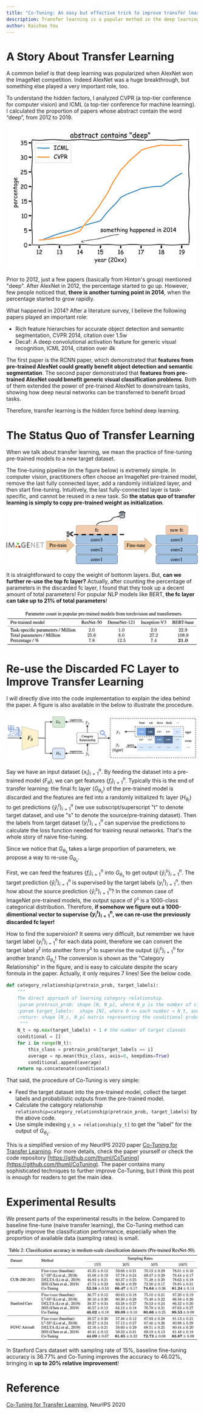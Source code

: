 ```yaml
---
title: "Co-Tuning: An easy but effective trick to improve transfer learning"
description: Transfer learning is a popular method in the deep learning community, but it is usually implemented naively (eg. copying weights as initialization). Co-Tuning is a recently proposed technique to improve transfer learning that is easy to implement, and effective to a wide variety of tasks.
author: Kaichao You
---
```


# A Story About Transfer Learning

A common belief is that deep learning was popularized when AlexNet won the ImageNet competition. Indeed AlexNet was a huge breakthrough, but something else played a very important role, too.

To understand the hidden factors, I analyzed CVPR (a top-tier conference for computer vision) and ICML (a top-tier conference for machine learning). I calculated the proportion of papers whose abstract contain the word “deep”, from 2012 to 2019.

![deep_percent](images/deep_percent.png)

Prior to 2012, just a few papers (basically from Hinton's group) mentioned "deep". After AlexNet in 2012, the percentage started to go up. However, few people noticed that, **there is another turning point in 2014**, when the percentage started to grow rapidly.

What happened in 2014? After a literature survey, I believe the following papers played an important role:

- Rich feature hierarchies for accurate object detection and semantic segmentation, CVPR 2014, citation over 1.5w
- Decaf: A deep convolutional activation feature for generic visual recognition, ICML 2014, citation over 4k

The first paper is the RCNN paper, which demonstrated that **features from pre-trained AlexNet could greatly benefit object detection and semantic segmentation**. The second paper demonstrated that **features from pre-trained AlexNet could benefit generic visual classification problems**. Both of them extended the power of pre-trained AlexNet to downstream tasks, showing how deep neural networks can be transferred to benefit broad tasks.

Therefore, transfer learning is the hidden force behind deep learning.

# The Status Quo of Transfer Learning

When we talk about transfer learning, we mean the practice of fine-tuning pre-trained models to a new target dataset. 

The fine-tuning pipeline (in the figure below) is extremely simple. In computer vision, practitioners often choose an ImageNet pre-trained model, remove the last fully connected layer, add a randomly initialized layer, and then start fine-tuning. Intuitively, the last fully-connected layer is task-specific, and cannot be reused in a new task. So **the status quo of transfer learning is simply to copy pre-trained weight as initialization**.

![image-20210302094122303](images/image-20210302094122303.png)

It is straightforward to copy the weight of bottonm layers. But, **can we further re-use the top fc layer?** Actually, after counting the percentage of parameters in the discarded fc layer, I found that they took up a decent amount of total parameters! For popular NLP models like BERT, **the fc layer can take up to 21% of total parameters**!

![image-20210302094509559](images/image-20210302094509559.png)

# Re-use the Discarded FC Layer to Improve Transfer Learning

I will directly dive into the code implementation to explain the idea behind the paper. A figure is also available in the below to illustrate the procedure.

![image-20210302100806490](images/image-20210302100806490.png)

Say we have an input dataset ${\{x_i\}}_{i=1}^n$. By feeding the dataset into a pre-trained model ($F_{\bar{\theta}}$), we can get features ${\{f_i\}}_{i=1}^n$. Typically this is the end of transfer learning: the final fc layer ($G_{\theta_s}$) of the pre-trained model is discarded and the features are fed into a randomly initialized fc layer ($H_{\theta_t}$) to get predictions ${\{\hat{y}^t_i\}}_{i=1}^n$ (we use subscript/superscript "t" to denote target dataset, and use "s" to denote the source/pre-training dataset). Then the labels from target dataset ${\{{y}^t_i\}}_{i=1}^n$ can supervise the predictions to calculate the loss function needed for training neural networks. That's the whole story of naive fine-tuning.

Since we notice that $G_{\theta_s}$ takes a large proportion of parameters, we propose a way to re-use $G_{\theta_s}$. 

First, we can feed the features ${\{f_i\}}_{i=1}^n$ into $G_{\theta_s}$ to get output ${\{\hat{y}^s_i\}}_{i=1}^n$. The target prediction ${\{\hat{y}^t_i\}}_{i=1}^n$ is supervised by the target labels ${\{{y}^t_i\}}_{i=1}^n$, then how about the source prediction ${\{\hat{y}^s_i\}}_{i=1}^n$? In the common case of ImageNet pre-trained models, the output space of $\hat{y}^s$ is a 1000-class categorical distribution. Therefore, **if somehow we figure out a 1000-dimentional vector to supervise ${\{{y}^t_i\}}_{i=1}^n$, we can re-use the previously discarded fc layer!**

How to find the supervision? It seems very difficult, but remember we have target label ${\{{y}^t_i\}}_{i=1}^n$ for each data point, therefore we can convert the target label $y^t$ into another form $y^s$ to supervise the output ${\{\hat{y}^s_i\}}_{i=1}^n$ for another branch $G_{\theta_s}$! The conversion is shown as the "Category Relationship" in the figure, and is easy to calculate despite the scary formula in the paper. Actually, it only requires 7 lines! See the below code.

```python
def category_relationship(pretrain_prob, target_labels):
    """
    The direct approach of learning category relationship.
    :param pretrain_prob: shape [N, N_p], where N_p is the number of classes in pre-trained dataset
    :param target_labels:  shape [N], where 0 <= each number < N_t, and N_t is the number of target dataset
    :return: shape [N_c, N_p] matrix representing the conditional probability p(pre-trained class | target_class)
     """
    N_t = np.max(target_labels) + 1 # the number of target classes
    conditional = []
    for i in range(N_t):
        this_class = pretrain_prob[target_labels == i]
        average = np.mean(this_class, axis=0, keepdims=True)
        conditional.append(average)
    return np.concatenate(conditional)
```

That said, the procedure of Co-Tuning is very simple:

- Feed the target dataset into the pre-trained model, collect the target labels and probabilistic outputs from the pre-trained model.
- Calculate the category relationship ``relationship=category_relationship(pretrain_prob, target_labels)`` by the above code.
- Use simple indexing ``y_s = relationship[y_t]`` to get the "label" for the output of $G_{\theta_s}$.

This is a simplified version of my NeurIPS 2020 paper [Co-Tuning for Transfer Learning](https://proceedings.neurips.cc//paper/2020/file/c8067ad1937f728f51288b3eb986afaa-Paper.pdf). For more details, check the paper yourself or check the code repository [https://github.com/thuml/CoTuning](https://github.com/thuml/CoTuning). The paper contains many sophisticated techniques to further improve Co-Tuning, but I think this post is enough for readers to get the main idea.

# Experimental Results

We present parts of the experimental results in the below. Compared to baseline fine-tune (naive transfer learning), the Co-Tuning method can greatly improve the classification performance, especially when the proportion of available data (sampling rates) is small.

![image-20210302105820881](images/image-20210302105820881.png)

In Stanford Cars dataset with sampling rate of 15%, baseline fine-tuning accuracy is 36.77% and Co-Tuning improves the accuracy to 46.02%, bringing in **up to 20% relative improvement**!

# Reference

[Co-Tuning for Transfer Learning](https://proceedings.neurips.cc//paper/2020/file/c8067ad1937f728f51288b3eb986afaa-Paper.pdf), NeurIPS 2020

